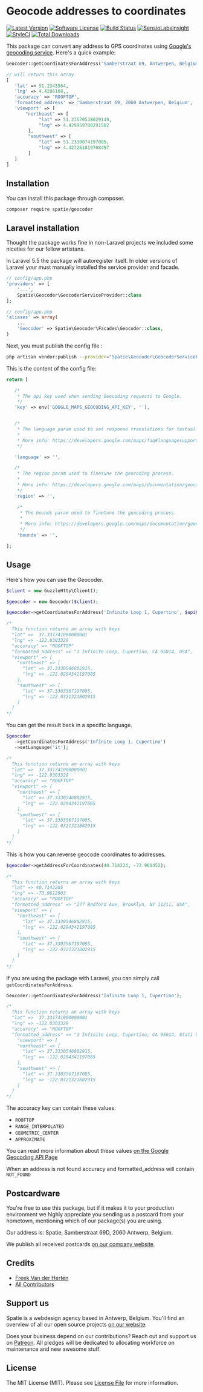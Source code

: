 # Geocode addresses to coordinates

[![Latest Version](https://img.shields.io/github/release/spatie/geocoder.svg?style=flat-square)](https://github.com/spatie/geocoder/releases)
[![Software License](https://img.shields.io/badge/license-MIT-brightgreen.svg?style=flat-square)](LICENSE.md)
[![Build Status](https://img.shields.io/travis/spatie/geocoder/master.svg?style=flat-square)](https://travis-ci.org/spatie/geocoder)
[![SensioLabsInsight](https://img.shields.io/sensiolabs/i/c0e7c71d-351a-4996-9d74-24abfa074410.svg?style=flat-square)](https://insight.sensiolabs.com/projects/c0e7c71d-351a-4996-9d74-24abfa074410)
[![StyleCI](https://styleci.io/repos/19355432/shield)](https://styleci.io/repos/19355432)
[![Total Downloads](https://img.shields.io/packagist/dt/spatie/geocoder.svg?style=flat-square)](https://packagist.org/packages/spatie/geocoder)

This package can convert any address to GPS coordinates using [Google's geocoding service](https://developers.google.com/maps/documentation/geocoding/start). Here's a quick example:

```php
Geocoder::getCoordinatesForAddress('Samberstraat 69, Antwerpen, Belgium');

// will return this array
[
   'lat' => 51.2343564,
   'lng' => 4.4286108,,
   'accuracy' => 'ROOFTOP',
   'formatted_address' => 'Samberstraat 69, 2060 Antwerpen, Belgium',
   'viewport' => [
       "northeast" => [
            "lat" => 51.23570538029149,
            "lng" => 4.429959780291502
        ],
        "southwest" => [
            "lat" => 51.2330074197085,
            "lng" => 4.427261819708497
        ]
   ]
]
```

## Installation

You can install this package through composer.

```bash
composer require spatie/geocoder
```
## Laravel installation

Thought the package works fine in non-Laravel projects we included some niceties for our fellow artistans.

In Laravel 5.5 the package will autoregister itself. In older versions of Laravel your must manually installed the service provider and facade.

```php
// config/app.php
'providers' => [
    '...',
    Spatie\Geocoder\GeocoderServiceProvider::class
];
```

```php
// config/app.php
'aliases' => array(
	...
	'Geocoder' => Spatie\Geocoder\Facades\Geocoder::class,
)
```

Next, you must publish the config file :

```bash
php artisan vendor:publish --provider="Spatie\Geocoder\GeocoderServiceProvider" --tag="config"
```

This is the content of the config file:

```php
return [

   /*
    * The api key used when sending Geocoding requests to Google.
    */
   'key' => env('GOOGLE_MAPS_GEOCODING_API_KEY', ''),


   /*
    * The language param used to set response translations for textual data.
    *
    * More info: https://developers.google.com/maps/faq#languagesupport
    */

   'language' => '',

   /*
    * The region param used to finetune the geocoding process.
    *
    * More info: https://developers.google.com/maps/documentation/geocoding/intro#RegionCodes
    */
   'region' => '',

    /*
     * The bounds param used to finetune the geocoding process.
     *
     * More info: https://developers.google.com/maps/documentation/geocoding/intro#Viewports
     */
    'bounds' => '',

];
```

## Usage

Here's how you can use the Geocoder.

```php
$client = new GuzzleHttp\Client();

$geocoder = new Geocoder($client);

$geocoder->getCoordinatesForAddress('Infinite Loop 1, Cupertino', $apiKey);

/* 
  This function returns an array with keys
  "lat" =>  37.331741000000001
  "lng" => -122.0303329
  "accuracy" => "ROOFTOP"
  "formatted_address" => "1 Infinite Loop, Cupertino, CA 95014, USA",
  "viewport" => [
    "northeast" => [
      "lat" => 37.3330546802915,
      "lng" => -122.0294342197085
    ],
    "southwest" => [
      "lat" => 37.3303567197085,
      "lng" => -122.0321321802915
    ]
  ]
*/
```

You can get the result back in a specific language.

```php
$geocoder
   ->getCoordinatesForAddress('Infinite Loop 1, Cupertino')
   ->setLanguage('it');

/* 
  This function returns an array with keys
  "lat" =>  37.331741000000001
  "lng" => -122.0303329
  "accuracy" => "ROOFTOP"
  "viewport" => [
    "northeast" => [
      "lat" => 37.3330546802915,
      "lng" => -122.0294342197085
    ],
    "southwest" => [
      "lat" => 37.3303567197085,
      "lng" => -122.0321321802915
    ]
  ]
*/
```

This is how you can reverse geocode coordinates to addresses.

```php
$geocoder->getAddressForCoordinates(40.714224, -73.961452);

/* 
  This function returns an array with keys
  "lat" => 40.7142205
  "lng" => -73.9612903
  "accuracy" => "ROOFTOP"
  "formatted_address" => "277 Bedford Ave, Brooklyn, NY 11211, USA",
  "viewport" => [
    "northeast" => [
      "lat" => 37.3330546802915,
      "lng" => -122.0294342197085
    ],
    "southwest" => [
      "lat" => 37.3303567197085,
      "lng" => -122.0321321802915
    ]
  ]
*/
```


If you are using the package with Laravel, you can simply call `getCoordinatesForAddress`.

```php
Geocoder::getCoordinatesForAddress('Infinite Loop 1, Cupertino');

/* 
  This function returns an array with keys
  "lat" =>  37.331741000000001
  "lng" => -122.0303329
  "accuracy" => "ROOFTOP"
  "formatted_address" => "1 Infinite Loop, Cupertino, CA 95014, Stati Uniti",
    "viewport" => [
    "northeast" => [
      "lat" => 37.3330546802915,
      "lng" => -122.0294342197085
    ],
    "southwest" => [
      "lat" => 37.3303567197085,
      "lng" => -122.0321321802915
    ]
  ]
*/
```

The accuracy key can contain these values:
- `ROOFTOP`
- `RANGE_INTERPOLATED`
- `GEOMETRIC_CENTER`
- `APPROXIMATE`

You can read more information about these values [on the Google Geocoding API Page](https://developers.google.com/maps/documentation/geocoding/ "Google Geocoding API")

When an address is not found accuracy and formatted_address will contain `NOT_FOUND`

## Postcardware

You're free to use this package, but if it makes it to your production environment we highly appreciate you sending us a postcard from your hometown, mentioning which of our package(s) you are using.

Our address is: Spatie, Samberstraat 69D, 2060 Antwerp, Belgium.

We publish all received postcards [on our company website](https://spatie.be/en/opensource/postcards).

## Credits

- [Freek Van der Herten](https://github.com/freekmurze)
- [All Contributors](../../contributors)

## Support us

Spatie is a webdesign agency based in Antwerp, Belgium. You'll find an overview of all our open source projects [on our website](https://spatie.be/opensource).

Does your business depend on our contributions? Reach out and support us on [Patreon](https://www.patreon.com/spatie). 
All pledges will be dedicated to allocating workforce on maintenance and new awesome stuff.

## License

The MIT License (MIT). Please see [License File](LICENSE.md) for more information.
